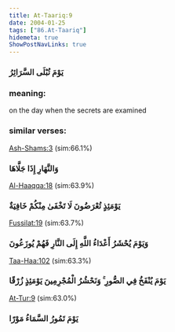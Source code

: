 ```yaml
---
title: At-Taariq:9
date: 2004-01-25
tags: ["86.At-Taariq"]
hidemeta: true 
ShowPostNavLinks: true 
---
```

### يَوْمَ تُبْلَى السَّرَائِرُ
### meaning: 
on the day when the secrets are examined
### similar verses: 

[Ash-Shams:3](/91/3) (sim:66.1%)

### وَالنَّهَارِ إِذَا جَلَّاهَا

[Al-Haaqqa:18](/69/18) (sim:63.9%)

### يَوْمَئِذٍ تُعْرَضُونَ لَا تَخْفَىٰ مِنْكُمْ خَافِيَةٌ

[Fussilat:19](/41/19) (sim:63.7%)

### وَيَوْمَ يُحْشَرُ أَعْدَاءُ اللَّهِ إِلَى النَّارِ فَهُمْ يُوزَعُونَ

[Taa-Haa:102](/20/102) (sim:63.3%)

### يَوْمَ يُنْفَخُ فِي الصُّورِ ۚ وَنَحْشُرُ الْمُجْرِمِينَ يَوْمَئِذٍ زُرْقًا

[At-Tur:9](/52/9) (sim:63.0%)

### يَوْمَ تَمُورُ السَّمَاءُ مَوْرًا
